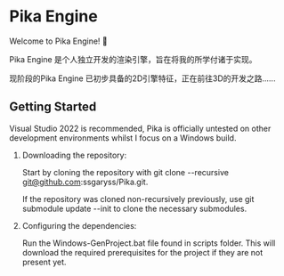 # Pika Engine
Welcome to Pika Engine! 🎉

Pika Engine 是个人独立开发的渲染引擎，旨在将我的所学付诸于实现。

现阶段的Pika Engine 已初步具备的2D引擎特征，正在前往3D的开发之路......
## Getting Started
Visual Studio 2022 is recommended, Pika is officially untested on other development environments whilst I focus on a Windows build.

1. Downloading the repository:
   
   Start by cloning the repository with git clone --recursive git@github.com:ssgaryss/Pika.git.
   
   If the repository was cloned non-recursively previously, use git submodule update --init to clone the necessary submodules.

3. Configuring the dependencies:
   
   Run the Windows-GenProject.bat file found in scripts folder. This will download the required prerequisites for the project if they are not present yet.
   
